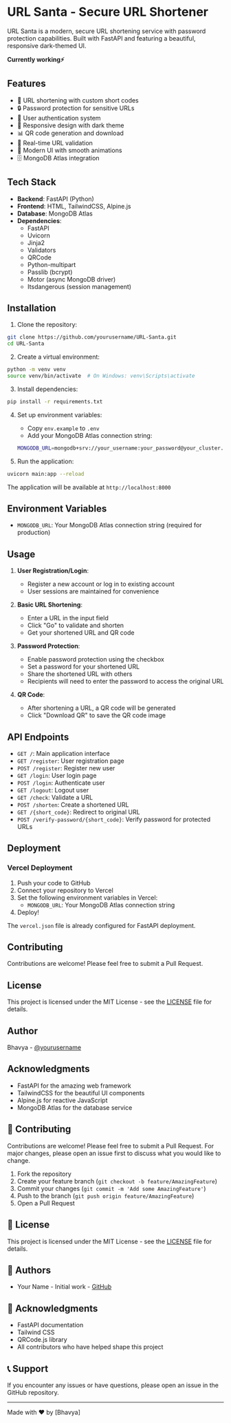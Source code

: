 # URL Santa - Secure URL Shortener

URL Santa is a modern, secure URL shortening service with password protection capabilities. Built with FastAPI and featuring a beautiful, responsive dark-themed UI.

**Currently working⚡️**

## Features

- 🔗 URL shortening with custom short codes
- 🔒 Password protection for sensitive URLs
- 👤 User authentication system
- 📱 Responsive design with dark theme
- 📊 QR code generation and download
- 🔄 Real-time URL validation
- 🎨 Modern UI with smooth animations
- 🗄️ MongoDB Atlas integration

## Tech Stack

- **Backend**: FastAPI (Python)
- **Frontend**: HTML, TailwindCSS, Alpine.js
- **Database**: MongoDB Atlas
- **Dependencies**:
  - FastAPI
  - Uvicorn
  - Jinja2
  - Validators
  - QRCode
  - Python-multipart
  - Passlib (bcrypt)
  - Motor (async MongoDB driver)
  - Itsdangerous (session management)

## Installation

1. Clone the repository:
```bash
git clone https://github.com/yourusername/URL-Santa.git
cd URL-Santa
```

2. Create a virtual environment:
```bash
python -m venv venv
source venv/bin/activate  # On Windows: venv\Scripts\activate
```

3. Install dependencies:
```bash
pip install -r requirements.txt
```

4. Set up environment variables:
   - Copy `env.example` to `.env`
   - Add your MongoDB Atlas connection string:
   ```bash
   MONGODB_URL=mongodb+srv://your_username:your_password@your_cluster.mongodb.net/?retryWrites=true&w=majority
   ```

5. Run the application:
```bash
uvicorn main:app --reload
```

The application will be available at `http://localhost:8000`

## Environment Variables

- `MONGODB_URL`: Your MongoDB Atlas connection string (required for production)

## Usage

1. **User Registration/Login**:
   - Register a new account or log in to existing account
   - User sessions are maintained for convenience

2. **Basic URL Shortening**:
   - Enter a URL in the input field
   - Click "Go" to validate and shorten
   - Get your shortened URL and QR code

3. **Password Protection**:
   - Enable password protection using the checkbox
   - Set a password for your shortened URL
   - Share the shortened URL with others
   - Recipients will need to enter the password to access the original URL

4. **QR Code**:
   - After shortening a URL, a QR code will be generated
   - Click "Download QR" to save the QR code image

## API Endpoints

- `GET /`: Main application interface
- `GET /register`: User registration page
- `POST /register`: Register new user
- `GET /login`: User login page
- `POST /login`: Authenticate user
- `GET /logout`: Logout user
- `GET /check`: Validate a URL
- `POST /shorten`: Create a shortened URL
- `GET /{short_code}`: Redirect to original URL
- `POST /verify-password/{short_code}`: Verify password for protected URLs

## Deployment

### Vercel Deployment

1. Push your code to GitHub
2. Connect your repository to Vercel
3. Set the following environment variables in Vercel:
   - `MONGODB_URL`: Your MongoDB Atlas connection string
4. Deploy!

The `vercel.json` file is already configured for FastAPI deployment.

## Contributing

Contributions are welcome! Please feel free to submit a Pull Request.

## License

This project is licensed under the MIT License - see the [LICENSE](LICENSE) file for details.

## Author

Bhavya - [@yourusername](https://github.com/yourusername)

## Acknowledgments

- FastAPI for the amazing web framework
- TailwindCSS for the beautiful UI components
- Alpine.js for reactive JavaScript
- MongoDB Atlas for the database service

## 🤝 Contributing

Contributions are welcome! Please feel free to submit a Pull Request. For major changes, please open an issue first to discuss what you would like to change.

1. Fork the repository
2. Create your feature branch (`git checkout -b feature/AmazingFeature`)
3. Commit your changes (`git commit -m 'Add some AmazingFeature'`)
4. Push to the branch (`git push origin feature/AmazingFeature`)
5. Open a Pull Request

## 📄 License

This project is licensed under the MIT License - see the [LICENSE](LICENSE) file for details.

## 👥 Authors

- Your Name - Initial work - [GitHub](https://github.com/terminator2299)

## 🙏 Acknowledgments

- FastAPI documentation
- Tailwind CSS
- QRCode.js library
- All contributors who have helped shape this project

## 📞 Support

If you encounter any issues or have questions, please open an issue in the GitHub repository.

---

Made with ❤️ by [Bhavya]

